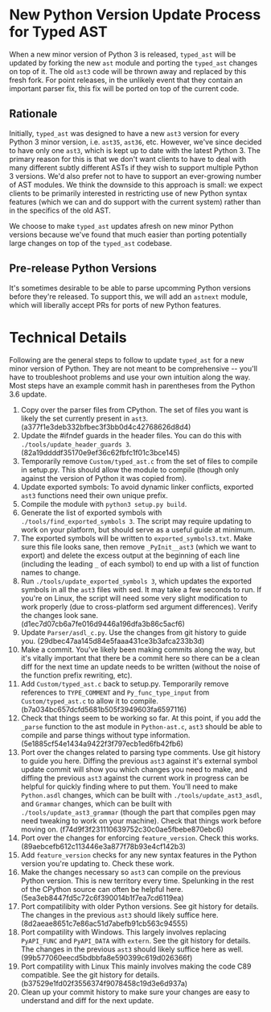 # New Python Version Update Process for Typed AST

When a new minor version of Python 3 is released, `typed_ast` will be updated
by forking the new `ast` module and porting the `typed_ast` changes on top of
it.  The old `ast3` code will be thrown away and replaced by this fresh fork.
For point releases, in the unlikely event that they contain an important parser
fix, this fix will be ported on top of the current code.


## Rationale

Initially, `typed_ast` was designed to have a new `ast3` version for every
Python 3 minor version, i.e. `ast35`, `ast36`, etc.  However, we've since
decided to have only one `ast3`, which is kept up to date with the latest
Python 3.  The primary reason for this is that we don't want clients to have to
deal with many different subtly different ASTs if they wish to support multiple
Python 3 versions.  We'd also prefer not to have to support an ever-growing
number of AST modules.  We think the downside to this approach is small: we
expect clients to be primarily interested in restricting use of new Python
syntax features (which we can and do support with the current system) rather
than in the specifics of the old AST.

We choose to make `typed_ast` updates afresh on new minor Python versions
because we've found that much easier than porting potentially large changes on
top of the `typed_ast` codebase.


## Pre-release Python Versions
It's sometimes desirable to be able to parse upcomming Python versions before
they're released.  To support this, we will add an `astnext` module, which will
liberally accept PRs for ports of new Python features.


# Technical Details

Following are the general steps to follow to update `typed_ast` for a new minor
version of Python.  They are not meant to be comprehensive -- you'll have to
troubleshoot problems and use your own intuition along the way.  Most steps have
an example commit hash in parentheses from the Python 3.6 update.

1. Copy over the parser files from CPython.  The set of files you want is
   likely the set currently present in `ast3`.
   (a377f1e3deb332bfbec3f3bb0d4c42768626d8d4)
2. Update the #ifndef guards in the header files.  You can do this with
   `./tools/update_header_guards 3`. (82a19ddddf35170e9ef36c62fbfc1f01c3bce145)
3. Temporarily remove `Custom/typed_ast.c` from the set of files to compile in
   setup.py.  This should allow the module to compile (though only against the
   version of Python it was copied from).
4. Update exported symbols: To avoid dynamic linker conflicts, exported `ast3`
   functions need their own unique prefix.
  1. Compile the module with `python3 setup.py build`.
  2. Generate the list of exported symbols with `./tools/find_exported_symbols 3`.
     The script may require updating to work on your platform, but should serve
     as a useful guide at minimum.
  3. The exported symbols will be written to `exported_symbols3.txt`.  Make
     sure this file looks sane, then remove `_PyInit__ast3` (which we want to
     export) and delete the excess output at the beginning of each line (including
     the leading `_` of each symbol) to end up with a list of function names to
     change.
  4. Run `./tools/update_exported_symbols 3`, which updates the exported
     symbols in all the `ast3` files with sed.  It may take a few seconds to run.
     If you're on Linux, the script will need some very slight modification to
     work properly (due to cross-platform sed argument differences).  Verify the
     changes look sane. (d1ec7d07cb6a7fe016d9446a196dfa3b86c5acf6)
  5. Update `Parser/asdl_c.py`.  Use the changes from git history to guide you.
     (29dbec47aa145d84e5faaa431ce3b3afca233b3d)
5. Make a commit.  You've likely been making commits along the way, but it's
   vitally important that there be a commit here so there can be a clean diff for
   the next time an update needs to be written (without the noise of the function
   prefix rewriting, etc).
6. Add `Custom/typed_ast.c` back to setup.py.  Temporarily remove references to
   `TYPE_COMMENT` and `Py_func_type_input` from `Custom/typed_ast.c` to allow it
   to compile. (b7a034bc657dcfd5681b505f3949603fa6597116)
7. Check that things seem to be working so far.  At this point, if you add the
   `_parse` function to the ast module in `Python-ast.c`, `ast3` should be able
   to compile and parse things without type information.
   (5e1885cf54e1434a9422f3f797ecb1ed6fb42fb6)
8. Port over the changes related to parsing type comments.  Use git history to
   guide you here.  Diffing the previous `ast3` against it's external symbol
   update commit  will show you which changes you need to make, and diffing the
   previous `ast3` against the current work in progress can be helpful for
   quickly finding where to put them.  You'll need to make `Python.asdl`
   changes, which can be built with `./tools/update_ast3_asdl`, and `Grammar`
   changes, which can be built with `./tools/update_ast3_grammar` (though the
   part that compiles pgen may need tweaking to work on your machine).  Check
   that things work before moving on. (f74d9f3f231110639752c30c0ae5fbebe870ebc6)
9. Port over the changes for enforcing `feature_version`.  Check this works.
   (89aebcefb612c113446e3a877f78b93e4cf142b3)
10. Add `feature_version` checks for any new syntax features in the Python
    version you're updating to.  Check these work.
11. Make the changes necessary so `ast3` can compile on the previous Python
    version.  This is new territory every time.  Spelunking in the rest of the
    CPython source can often be helpful here. (5ea3eb8447fd5c72c6f390014b1f7ea7cd6119ea)
12. Port compatilibity with older Python versions.  See git history for
    details.  The changes in the previous `ast3` should likely suffice here.
    (8d2aeae8651c7e86ac51d7abefb91cb563c94555)
13. Port compatility with Windows.  This largely involves replacing
    `PyAPI_FUNC` and `PyAPI_DATA` with `extern`.  See the git history for details.
    The changes in the previous `ast3` should likely suffice here as well.
    (99b577060eecd5bdbbfa8e590399c619d026366f)
14. Port compatility with Linux  This mainly involves making the code C89
    compatible.  See the git history for details.
    (b37529e1fd02f3556374f9078458c19d3e6d937a)
15. Clean up your commit history to make sure your changes are easy to
    understand and diff for the next update.
